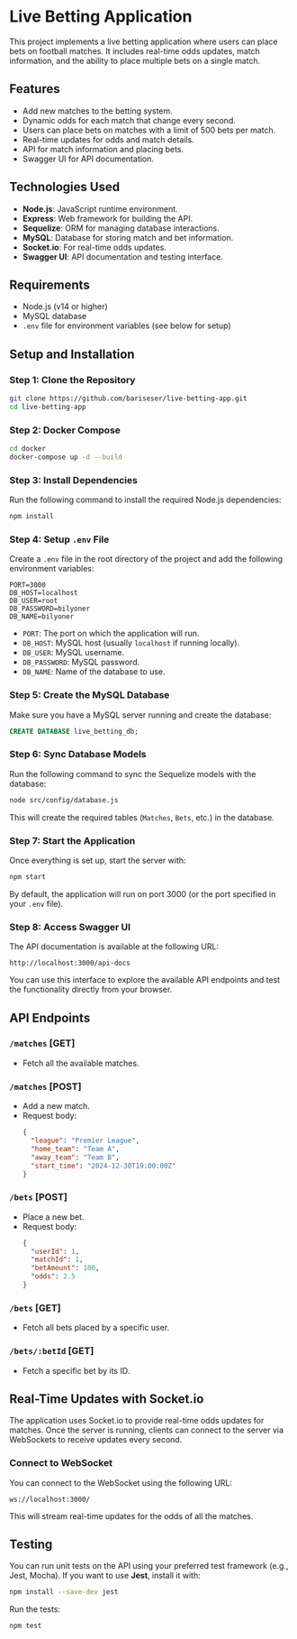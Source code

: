 
# Live Betting Application

This project implements a live betting application where users can place bets on football matches. It includes real-time odds updates, match information, and the ability to place multiple bets on a single match.

## Features

- Add new matches to the betting system.
- Dynamic odds for each match that change every second.
- Users can place bets on matches with a limit of 500 bets per match.
- Real-time updates for odds and match details.
- API for match information and placing bets.
- Swagger UI for API documentation.

## Technologies Used

- **Node.js**: JavaScript runtime environment.
- **Express**: Web framework for building the API.
- **Sequelize**: ORM for managing database interactions.
- **MySQL**: Database for storing match and bet information.
- **Socket.io**: For real-time odds updates.
- **Swagger UI**: API documentation and testing interface.

## Requirements

- Node.js (v14 or higher)
- MySQL database
- `.env` file for environment variables (see below for setup)

## Setup and Installation



### Step 1: Clone the Repository

```bash
git clone https://github.com/bariseser/live-betting-app.git
cd live-betting-app
```

### Step 2: Docker Compose
```bash
cd docker
docker-compose up -d --build
```

### Step 3: Install Dependencies

Run the following command to install the required Node.js dependencies:

```bash
npm install
```

### Step 4: Setup `.env` File

Create a `.env` file in the root directory of the project and add the following environment variables:

```env
PORT=3000
DB_HOST=localhost
DB_USER=root
DB_PASSWORD=bilyoner
DB_NAME=bilyoner
```

- `PORT`: The port on which the application will run.
- `DB_HOST`: MySQL host (usually `localhost` if running locally).
- `DB_USER`: MySQL username.
- `DB_PASSWORD`: MySQL password.
- `DB_NAME`: Name of the database to use.

### Step 5: Create the MySQL Database

Make sure you have a MySQL server running and create the database:

```sql
CREATE DATABASE live_betting_db;
```

### Step 6: Sync Database Models

Run the following command to sync the Sequelize models with the database:

```bash
node src/config/database.js
```

This will create the required tables (`Matches`, `Bets`, etc.) in the database.

### Step 7: Start the Application

Once everything is set up, start the server with:

```bash
npm start
```

By default, the application will run on port 3000 (or the port specified in your `.env` file).

### Step 8: Access Swagger UI

The API documentation is available at the following URL:

```
http://localhost:3000/api-docs
```

You can use this interface to explore the available API endpoints and test the functionality directly from your browser.

## API Endpoints

### `/matches` [GET]
- Fetch all the available matches.

### `/matches` [POST]
- Add a new match.
- Request body:
  ```json
  {
    "league": "Premier League",
    "home_team": "Team A",
    "away_team": "Team B",
    "start_time": "2024-12-30T19:00:00Z"
  }
  ```

### `/bets` [POST]
- Place a new bet.
- Request body:
  ```json
  {
    "userId": 1,
    "matchId": 1,
    "betAmount": 100,
    "odds": 2.5
  }
  ```

### `/bets` [GET]
- Fetch all bets placed by a specific user.

### `/bets/:betId` [GET]
- Fetch a specific bet by its ID.

## Real-Time Updates with Socket.io

The application uses Socket.io to provide real-time odds updates for matches. Once the server is running, clients can connect to the server via WebSockets to receive updates every second.

### Connect to WebSocket

You can connect to the WebSocket using the following URL:

```
ws://localhost:3000/
```

This will stream real-time updates for the odds of all the matches.

## Testing

You can run unit tests on the API using your preferred test framework (e.g., Jest, Mocha). If you want to use **Jest**, install it with:

```bash
npm install --save-dev jest
```

Run the tests:

```bash
npm test
```